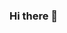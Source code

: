 ### Hi there 👋

<!--
**Dev-Diren/Dev-Diren** is a ✨ _special_ ✨ repository because its `README.md` (this file) appears on your GitHub profile.

Here are some ideas to get you started:

- 🔭 I’m currently working on Surviving. 
- 🌱 I’m currently learning how to use Github, Python and Web stuff
- 👯 I’m looking to collaborate on nothing for now
- 🤔 I’m looking for help with life
- 💬 Ask me about the lucky number for the year
- 📫 How to reach me: via email.
- 😄 Pronouns: im pro nouns, verbs can suckit
- ⚡ Fun fact: this is not a fun fact.
-->
